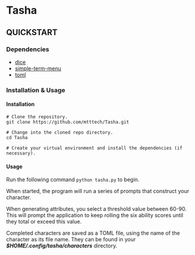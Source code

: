 # Tasha

## QUICKSTART

### Dependencies

* [dice](https://github.com/borntyping/python-dice)
* [simple-term-menu](https://github.com/IngoMeyer441/simple-term-menu)
* [toml](https://github.com/uiri/toml)

### Installation & Usage

#### Installation

```
# Clone the repository.
git clone https://github.com/mtttech/Tasha.git

# Change into the cloned repo directory. 
cd Tasha

# Create your virtual environment and install the dependencies (if necessary).
```

#### Usage

Run the following command ```python tasha.py``` to begin.

When started, the program will run a series of prompts that construct your character.

When generating attributes, you select a threshold value between 60-90. This will prompt the application to keep rolling the six ability scores until they total or exceed this value.

Completed characters are saved as a TOML file, using the name of the character as its file name. They can be found in your ***$HOME/.config/tasha/characters*** directory.
